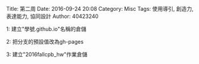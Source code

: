 Title: 第二周
Date: 2016-09-24 20:08
Category: Misc
Tags: 使用導引, 創造力, 表達能力, 協同設計
Author: 40423240

1: 建立"學號.github.io"名稱的倉儲

2: 把分支的預設值改為gh-pages

3: 建立"2016fallcpb_hw"作業倉儲